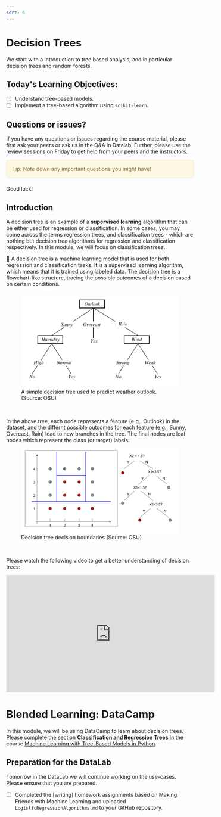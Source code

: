 ```yaml
---
sort: 6
---
```


# Decision Trees

We start with a introduction to tree based analysis, and in particular decision trees and random forests.

## Today's Learning Objectives:

- [ ] Understand tree-based models.
- [ ] Implement a tree-based algorithm using ```scikit-learn```.

## Questions or issues?
If you have any questions or issues regarding the course material, please first ask your peers or ask us in the Q&A in Datalab! Further, please use the review sessions on Friday to get help from your peers and the instructors.

<div style="padding: 15px; border: 1px solid transparent; border-color: transparent; margin-bottom: 20px; border-radius: 4px; color: #8a6d3b;; background-color: #fcf8e3; border-color: #faebcc;">
Tip: Note down any important questions you might have!
 </div>

Good luck!


## Introduction

A decision tree is an example of a **supervised learning** algorithm that can be either used for regression or classification. In some cases, you may come across the terms regression trees, and classification trees - which are nothing but decision tree algorithms for regression and classification respectively. In this module, we will focus on classification trees.

:bell: A decision tree is a machine learning model that is used for both regression and classification tasks. It is a supervised learning algorithm, which means that it is trained using labeled data. The decision tree is a flowchart-like structure, tracing the possible outcomes of a decision based on certain conditions. 


<figure>
    <img src=".\images\dt.PNG" />
    <figcaption>A simple decision tree used to predict weather outlook. (Source: OSU)</figcaption>
</figure>
<br>

In the above tree, each node represents a feature (e.g., Outlook) in the dataset, and the differnt possible outcomes for each feature (e.g., Sunny, Overcast, Rain) lead to new branches in the tree. The final nodes are leaf nodes which represent the class (or target) labels.

<figure>
    <img src=".\images\dt_boundary.PNG" />
    <figcaption>Decision tree decision boundaries (Source: OSU)</figcaption>
</figure>
<br>

Please watch the following video to get a better understanding of decision trees:

<iframe width="560" height="315" src="https://www.youtube.com/embed/pq4c0y_kvA0" title="YouTube video player" frameborder="0" allow="accelerometer; autoplay; clipboard-write; encrypted-media; gyroscope; picture-in-picture" allowfullscreen></iframe>


# Blended Learning: DataCamp

In this module, we will be using DataCamp to learn about decision trees. Please complete the section **Classification and Regression Trees** in the course [Machine Learning with Tree-Based Models in Python](https://app.datacamp.com/learn/courses/machine-learning-with-tree-based-models-in-python).


## Preparation for the DataLab

Tomorrow in the DataLab we will continue working on the use-cases. Please ensure that you are prepared.

- [ ] Completed the [writing] homework assignments based on Making Friends with Machine Learning and uploaded ``````LogisticRegressionAlgorithms.md`````` to your GitHub repository.
